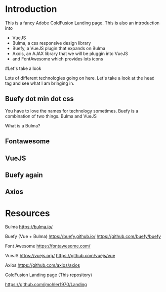 # Introduction
This is a fancy Adobe ColdFusion Landing page. This is also an introduction into

* VueJS
* Bulma, a css responsive design library
* Buefy, a VueJS plugin that expands on Bulma
* Axois, an AJAX library that we will be pluggin into VueJS
* and FontAwesome which provides lots icons




#Let's take a look

Lots of different technologies going on here. Let's take a look at the head tag and see what I am bringing in.


## Buefy dot min dot css
<link rel="stylesheet" href="https://unpkg.com/buefy/dist/buefy.min.css">

You have to love the names for technology sometimes. Buefy is a combination of two things. Bulma and VueJS

What is a Bulma?


## Fontawesome
<link rel="stylesheet" href="https://use.fontawesome.com/releases/v5.3.1/css/all.css" crossorigin="anonymous">


## VueJS
<script src="https://unpkg.com/vue@2.5.17"></script>


## Buefy again
<script src="https://unpkg.com/buefy@0.6.7"></script>


## Axios
<script src="https://unpkg.com/axios@0.18.0/dist/axios.min.js"></script>





# Resources


Bulma
https://bulma.io/

Buefy (Vue + Bulma)
https://buefy.github.io/
https://github.com/buefy/buefy


Font Awesome
https://fontawesome.com/


VueJS
https://vuejs.org/
https://github.com/vuejs/vue


Axios
https://github.com/axios/axios


ColdFusion Landing page (This repository)

https://github.com/jmohler1970/Landing
